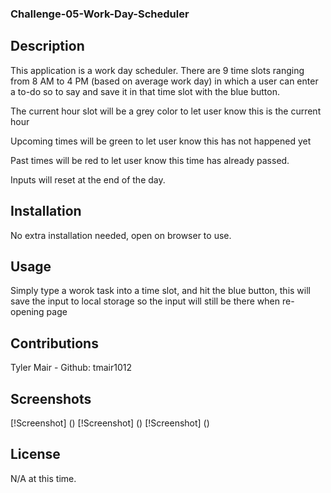 ### Challenge-05-Work-Day-Scheduler

## Description
This application is a work day scheduler. There are 9 time slots ranging from 8 AM to 4 PM (based on average work day) in which a user can enter a to-do so to say and save it in that time slot with the blue button.

The current hour slot will be a grey color to let user know this is the current hour

Upcoming times will be green to let user know this has not happened yet

Past times will be red to let user know this time has already passed.

Inputs will reset at the end of the day.

## Installation
No extra installation needed, open on browser to use.

## Usage
Simply type a worok task into a time slot, and hit the blue button, this will save the input to local storage so the input will still be there when re-opening page

## Contributions
Tyler Mair - Github: tmair1012

## Screenshots
[!Screenshot] ()
[!Screenshot] ()
[!Screenshot] ()

## License
N/A at this time.